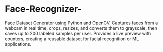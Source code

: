 # Face-Recognizer-
Face Dataset Generator using Python and OpenCV. Captures faces from a webcam in real time, crops, resizes, and converts them to grayscale, then saves up to 200 labeled samples per user. Provides a live preview with counters, creating a reusable dataset for facial recognition or ML applications.
